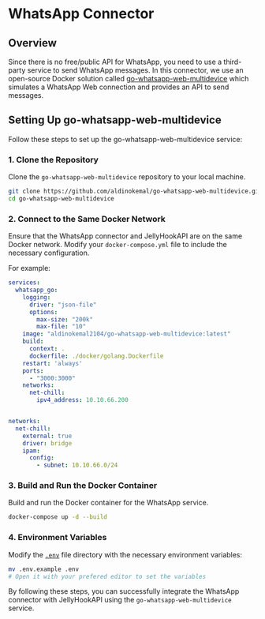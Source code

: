 # WhatsApp Connector

## Overview

Since there is no free/public API for WhatsApp, you need to use a third-party service to send WhatsApp messages. In this connector, we use an open-source Docker solution called [go-whatsapp-web-multidevice](https://github.com/aldinokemal/go-whatsapp-web-multidevice) which simulates a WhatsApp Web connection and provides an API to send messages.

## Setting Up go-whatsapp-web-multidevice

Follow these steps to set up the go-whatsapp-web-multidevice service:

### 1. Clone the Repository

Clone the `go-whatsapp-web-multidevice` repository to your local machine.

```sh
git clone https://github.com/aldinokemal/go-whatsapp-web-multidevice.git
cd go-whatsapp-web-multidevice
```

### 2. Connect to the Same Docker Network

Ensure that the WhatsApp connector and JellyHookAPI are on the same Docker network. Modify your `docker-compose.yml` file to include the necessary configuration.

For example:

```yml
services:
  whatsapp_go:
    logging:
      driver: "json-file"
      options:
        max-size: "200k"
        max-file: "10"
    image: "aldinokemal2104/go-whatsapp-web-multidevice:latest"
    build:
      context: .
      dockerfile: ./docker/golang.Dockerfile
    restart: 'always'
    ports:
      - "3000:3000"
    networks:
      net-chill:
        ipv4_address: 10.10.66.200


networks:
  net-chill:
    external: true
    driver: bridge
    ipam:
      config:
        - subnet: 10.10.66.0/24
```

### 3. Build and Run the Docker Container

Build and run the Docker container for the WhatsApp service.

```sh
docker-compose up -d --build
```

### 4. Environment Variables

Modify the [`.env`](.env.example) file directory with the necessary environment variables:

```sh
mv .env.example .env
# Open it with your prefered editor to set the variables
```

By following these steps, you can successfully integrate the WhatsApp connector with JellyHookAPI using the `go-whatsapp-web-multidevice` service.

